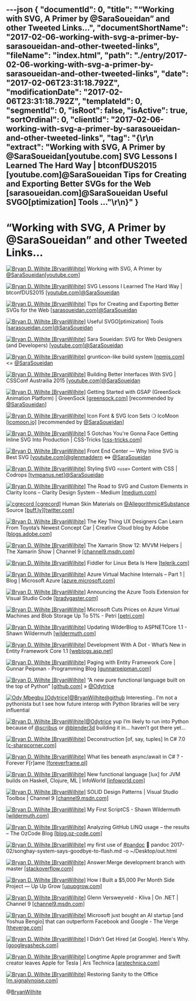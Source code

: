 ---json
{
  "documentId": 0,
  "title": "“Working with SVG, A Primer by @SaraSoueidan” and other Tweeted Links…",
  "documentShortName": "2017-02-06-working-with-svg-a-primer-by-sarasoueidan-and-other-tweeted-links",
  "fileName": "index.html",
  "path": "./entry/2017-02-06-working-with-svg-a-primer-by-sarasoueidan-and-other-tweeted-links",
  "date": "2017-02-06T23:31:18.792Z",
  "modificationDate": "2017-02-06T23:31:18.792Z",
  "templateId": 0,
  "segmentId": 0,
  "isRoot": false,
  "isActive": true,
  "sortOrdinal": 0,
  "clientId": "2017-02-06-working-with-svg-a-primer-by-sarasoueidan-and-other-tweeted-links",
  "tag": "{\r\n  \"extract\": \"Working with SVG, A Primer by @SaraSoueidan[youtube.com] SVG Lessons I Learned The Hard Way | btconfDUS2015 [youtube.com]@SaraSoueidan Tips for Creating and Exporting Better SVGs for the Web [sarasoueidan.com]@SaraSoueidan Useful SVGO[ptimization] Tools ...\"\r\n}"
}
---

# “Working with SVG, A Primer by @SaraSoueidan” and other Tweeted Links…

[<img alt="Bryan D. Wilhite [BryanWilhite]" src="https://songhay.blob.core.windows.net/shared-social-twitter/BryanWilhite.jpeg">](http://t.co/UNdqV0Z1zz "Bryan D. Wilhite [BryanWilhite]") Working with SVG, A Primer by [@SaraSoueidan](http://twitter.com/SaraSoueidan)[[youtube.com]](https://www.youtube.com/watch?v=uKNX23lvnPo)

[<img alt="Bryan D. Wilhite [BryanWilhite]" src="https://songhay.blob.core.windows.net/shared-social-twitter/BryanWilhite.jpeg">](http://t.co/UNdqV0Z1zz "Bryan D. Wilhite [BryanWilhite]") SVG Lessons I Learned The Hard Way | btconfDUS2015 [[youtube.com]](https://www.youtube.com/watch?v=NkLDuPf5P0A)[@SaraSoueidan](http://twitter.com/SaraSoueidan)

[<img alt="Bryan D. Wilhite [BryanWilhite]" src="https://songhay.blob.core.windows.net/shared-social-twitter/BryanWilhite.jpeg">](http://t.co/UNdqV0Z1zz "Bryan D. Wilhite [BryanWilhite]") Tips for Creating and Exporting Better SVGs for the Web [[sarasoueidan.com]](https://sarasoueidan.com/blog/svg-tips-for-designers/)[@SaraSoueidan](http://twitter.com/SaraSoueidan)

[<img alt="Bryan D. Wilhite [BryanWilhite]" src="https://songhay.blob.core.windows.net/shared-social-twitter/BryanWilhite.jpeg">](http://t.co/UNdqV0Z1zz "Bryan D. Wilhite [BryanWilhite]") Useful SVGO[ptimization] Tools [[sarasoueidan.com]](https://sarasoueidan.com/blog/svgo-tools/)[@SaraSoueidan](http://twitter.com/SaraSoueidan)

[<img alt="Bryan D. Wilhite [BryanWilhite]" src="https://songhay.blob.core.windows.net/shared-social-twitter/BryanWilhite.jpeg">](http://t.co/UNdqV0Z1zz "Bryan D. Wilhite [BryanWilhite]") Sara Soueidan: SVG for Web Designers (and Developers) [[youtube.com]](https://www.youtube.com/watch?v=q4QI9iOeyPo)[@SaraSoueidan](http://twitter.com/SaraSoueidan)

[<img alt="Bryan D. Wilhite [BryanWilhite]" src="https://songhay.blob.core.windows.net/shared-social-twitter/BryanWilhite.jpeg">](http://t.co/UNdqV0Z1zz "Bryan D. Wilhite [BryanWilhite]") grunticon-like build system [[npmjs.com]](https://www.npmjs.com/package/gulp-iconify) <= [@SaraSoueidan](http://twitter.com/SaraSoueidan)

[<img alt="Bryan D. Wilhite [BryanWilhite]" src="https://songhay.blob.core.windows.net/shared-social-twitter/BryanWilhite.jpeg">](http://t.co/UNdqV0Z1zz "Bryan D. Wilhite [BryanWilhite]") Building Better Interfaces With SVG | CSSConf Austrailia 2015 [[youtube.com]](https://www.youtube.com/watch?v=lMFfTRiipOQ)[@SaraSoueidan](http://twitter.com/SaraSoueidan)

[<img alt="Bryan D. Wilhite [BryanWilhite]" src="https://songhay.blob.core.windows.net/shared-social-twitter/BryanWilhite.jpeg">](http://t.co/UNdqV0Z1zz "Bryan D. Wilhite [BryanWilhite]") Getting Started with GSAP (GreenSock Animation Platform) | GreenSock [[greensock.com]](https://greensock.com/get-started-js) [recommended by [@SaraSoueidan](http://twitter.com/SaraSoueidan)]

[<img alt="Bryan D. Wilhite [BryanWilhite]" src="https://songhay.blob.core.windows.net/shared-social-twitter/BryanWilhite.jpeg">](http://t.co/UNdqV0Z1zz "Bryan D. Wilhite [BryanWilhite]") Icon Font & SVG Icon Sets ❍ IcoMoon [[icomoon.io]](https://icomoon.io/) [recommended by [@SaraSoueidan](http://twitter.com/SaraSoueidan)]

[<img alt="Bryan D. Wilhite [BryanWilhite]" src="https://songhay.blob.core.windows.net/shared-social-twitter/BryanWilhite.jpeg">](http://t.co/UNdqV0Z1zz "Bryan D. Wilhite [BryanWilhite]") 5 Gotchas You're Gonna Face Getting Inline SVG Into Production | CSS-Tricks [[css-tricks.com]](https://css-tricks.com/gotchas-on-getting-svg-into-production/)

[<img alt="Bryan D. Wilhite [BryanWilhite]" src="https://songhay.blob.core.windows.net/shared-social-twitter/BryanWilhite.jpeg">](http://t.co/UNdqV0Z1zz "Bryan D. Wilhite [BryanWilhite]") Front End Center — Why Inline SVG is Best SVG [[youtube.com]](https://www.youtube.com/watch?v=af4ZQJ14yu8)[@glenmaddern](http://twitter.com/glenmaddern) <=> [@SaraSoueidan](http://twitter.com/SaraSoueidan)

[<img alt="Bryan D. Wilhite [BryanWilhite]" src="https://songhay.blob.core.windows.net/shared-social-twitter/BryanWilhite.jpeg">](http://t.co/UNdqV0Z1zz "Bryan D. Wilhite [BryanWilhite]") Styling SVG `<use>` Content with CSS | Codrops [[tympanus.net]](http://tympanus.net/codrops/2015/07/16/styling-svg-use-content-css/)[@SaraSoueidan](http://twitter.com/SaraSoueidan)

[<img alt="Bryan D. Wilhite [BryanWilhite]" src="https://songhay.blob.core.windows.net/shared-social-twitter/BryanWilhite.jpeg">](http://t.co/UNdqV0Z1zz "Bryan D. Wilhite [BryanWilhite]") The Road to SVG and Custom Elements in Clarity Icons – Clarity Design System – Medium [[medium.com]](https://medium.com/claritydesignsystem/the-road-to-svg-and-custom-elements-in-clarity-icons-1d691c6cc91#.loo8njjtn)

[<img alt="cgrecord [cgrecord]" src="https://songhay.blob.core.windows.net/shared-social-twitter/cgrecord.jpg">](http://t.co/ykdVn1glxH "cgrecord [cgrecord]") Human Skin Materials on [@Allegorithmic](http://twitter.com/Allegorithmic)[#Substance](http://twitter.com/search?q=%23Substance) Source [[buff.ly]](http://buff.ly/2khkyW3)[[twitter.com]](https://twitter.com/cgrecord/status/828465179130200066/photo/1)

[<img alt="Bryan D. Wilhite [BryanWilhite]" src="https://songhay.blob.core.windows.net/shared-social-twitter/BryanWilhite.jpeg">](http://t.co/UNdqV0Z1zz "Bryan D. Wilhite [BryanWilhite]") The Key Thing UX Designers Can Learn From Toyota’s Newest Concept Car | Creative Cloud blog by Adobe [[blogs.adobe.com]](https://blogs.adobe.com/creativecloud/the-key-thing-ux-designers-can-learn-from-toyotas-newest-concept-car/)

[<img alt="Bryan D. Wilhite [BryanWilhite]" src="https://songhay.blob.core.windows.net/shared-social-twitter/BryanWilhite.jpeg">](http://t.co/UNdqV0Z1zz "Bryan D. Wilhite [BryanWilhite]") The Xamarin Show 12: MVVM Helpers | The Xamarin Show | Channel 9 [[channel9.msdn.com]](https://channel9.msdn.com/Shows/XamarinShow/The-Xamarin-Show-12-MVVM-Helpers)

[<img alt="Bryan D. Wilhite [BryanWilhite]" src="https://songhay.blob.core.windows.net/shared-social-twitter/BryanWilhite.jpeg">](http://t.co/UNdqV0Z1zz "Bryan D. Wilhite [BryanWilhite]") Fiddler for Linux Beta Is Here [[telerik.com]](http://www.telerik.com/blogs/fiddler-for-linux-beta-is-here)

[<img alt="Bryan D. Wilhite [BryanWilhite]" src="https://songhay.blob.core.windows.net/shared-social-twitter/BryanWilhite.jpeg">](http://t.co/UNdqV0Z1zz "Bryan D. Wilhite [BryanWilhite]") Azure Virtual Machine Internals – Part 1 | Blog | Microsoft Azure [[azure.microsoft.com]](https://azure.microsoft.com/en-us/blog/azure-virtual-machine-internals-part-1/)

[<img alt="Bryan D. Wilhite [BryanWilhite]" src="https://songhay.blob.core.windows.net/shared-social-twitter/BryanWilhite.jpeg">](http://t.co/UNdqV0Z1zz "Bryan D. Wilhite [BryanWilhite]") Announcing the Azure Tools Extension for Visual Studio Code [[bradygaster.com]](http://www.bradygaster.com/posts/announcing-azure-tools-for-visual-studio-code)

[<img alt="Bryan D. Wilhite [BryanWilhite]" src="https://songhay.blob.core.windows.net/shared-social-twitter/BryanWilhite.jpeg">](http://t.co/UNdqV0Z1zz "Bryan D. Wilhite [BryanWilhite]") Microsoft Cuts Prices on Azure Virtual Machines and Blob Storage Up To 51% - Petri [[petri.com]](https://www.petri.com/microsoft-cuts-prices-azure-virtual-machines-blob-storage-51)

[<img alt="Bryan D. Wilhite [BryanWilhite]" src="https://songhay.blob.core.windows.net/shared-social-twitter/BryanWilhite.jpeg">](http://t.co/UNdqV0Z1zz "Bryan D. Wilhite [BryanWilhite]") Updating WilderBlog to ASPNETCore 1.1 - Shawn Wildermuth [[wildermuth.com]](http://wildermuth.com/2017/01/11/Updating-WilderBlog-to-ASPNETCore-1-1)

[<img alt="Bryan D. Wilhite [BryanWilhite]" src="https://songhay.blob.core.windows.net/shared-social-twitter/BryanWilhite.jpeg">](http://t.co/UNdqV0Z1zz "Bryan D. Wilhite [BryanWilhite]") Development With A Dot - What’s New in Entity Framework Core 1.1 [[weblogs.asp.net]](https://weblogs.asp.net/ricardoperes/what-s-new-in-entity-framework-core-1-1)

[<img alt="Bryan D. Wilhite [BryanWilhite]" src="https://songhay.blob.core.windows.net/shared-social-twitter/BryanWilhite.jpeg">](http://t.co/UNdqV0Z1zz "Bryan D. Wilhite [BryanWilhite]") Paging with Entity Framework Core | Gunnar Peipman - Programming Blog [[gunnarpeipman.com]](http://gunnarpeipman.com/2017/01/ef-core-paging/)

[<img alt="Bryan D. Wilhite [BryanWilhite]" src="https://songhay.blob.core.windows.net/shared-social-twitter/BryanWilhite.jpeg">](http://t.co/UNdqV0Z1zz "Bryan D. Wilhite [BryanWilhite]") “A new pure functional language built on the top of Python” [[github.com]](https://github.com/baruchel/lambdascript) » [@Odytrice](http://twitter.com/Odytrice)

[<img alt="Ody Mbegbu [Odytrice]" src="https://songhay.blob.core.windows.net/shared-social-twitter/Odytrice.jpg">](https://t.co/8wuRpLOaxa "Ody Mbegbu [Odytrice]")[@BryanWilhite](http://twitter.com/BryanWilhite)[@github](http://twitter.com/github) Interesting.. I'm not a pythonista but I see how future interop with Python libraries will be very influential

[<img alt="Bryan D. Wilhite [BryanWilhite]" src="https://songhay.blob.core.windows.net/shared-social-twitter/BryanWilhite.jpeg">](http://t.co/UNdqV0Z1zz "Bryan D. Wilhite [BryanWilhite]")[@Odytrice](http://twitter.com/Odytrice) yup I’m likely to run into Python because of [@scribus](http://twitter.com/scribus) or [@blender3d](http://twitter.com/blender3d) building it in… haven’t got there yet…

[<img alt="Bryan D. Wilhite [BryanWilhite]" src="https://songhay.blob.core.windows.net/shared-social-twitter/BryanWilhite.jpeg">](http://t.co/UNdqV0Z1zz "Bryan D. Wilhite [BryanWilhite]") Deconstruction [of, say, tuples] In C# 7.0 [[c-sharpcorner.com]](http://www.c-sharpcorner.com/article/deconstruction-in-c-sharp-7-0/)

[<img alt="Bryan D. Wilhite [BryanWilhite]" src="https://songhay.blob.core.windows.net/shared-social-twitter/BryanWilhite.jpeg">](http://t.co/UNdqV0Z1zz "Bryan D. Wilhite [BryanWilhite]") What lies beneath async/await in C# ? - Forever F[r]ame [[foreverframe.pl]](http://foreverframe.pl/what-lies-beneath-asyncawait-in-c/)

[<img alt="Bryan D. Wilhite [BryanWilhite]" src="https://songhay.blob.core.windows.net/shared-social-twitter/BryanWilhite.jpeg">](http://t.co/UNdqV0Z1zz "Bryan D. Wilhite [BryanWilhite]") New functional language [lux] for JVM builds on Haskell, Clojure, ML | InfoWorld [[infoworld.com]](http://www.infoworld.com/article/3155704/java/new-functional-language-for-jvm-builds-on-haskell-clojure-ml.html)

[<img alt="Bryan D. Wilhite [BryanWilhite]" src="https://songhay.blob.core.windows.net/shared-social-twitter/BryanWilhite.jpeg">](http://t.co/UNdqV0Z1zz "Bryan D. Wilhite [BryanWilhite]") SOLID Design Patterns | Visual Studio Toolbox | Channel 9 [[channel9.msdn.com]](https://channel9.msdn.com/Shows/Visual-Studio-Toolbox/SOLID-Design-Patterns)

[<img alt="Bryan D. Wilhite [BryanWilhite]" src="https://songhay.blob.core.windows.net/shared-social-twitter/BryanWilhite.jpeg">](http://t.co/UNdqV0Z1zz "Bryan D. Wilhite [BryanWilhite]") My First ScriptCS - Shawn Wildermuth [[wildermuth.com]](http://wildermuth.com/2017/01/10/My-First-ScriptCS)

[<img alt="Bryan D. Wilhite [BryanWilhite]" src="https://songhay.blob.core.windows.net/shared-social-twitter/BryanWilhite.jpeg">](http://t.co/UNdqV0Z1zz "Bryan D. Wilhite [BryanWilhite]") Analyzing GitHub LINQ usage – the results – The OzCode Blog [[blog.oz-code.com]](https://blog.oz-code.com/analyzing-github-linq-usage-the-results/)

[<img alt="Bryan D. Wilhite [BryanWilhite]" src="https://songhay.blob.core.windows.net/shared-social-twitter/BryanWilhite.jpeg">](http://t.co/UNdqV0Z1zz "Bryan D. Wilhite [BryanWilhite]") my first use of [#pandoc](http://twitter.com/search?q=%23pandoc) 🤠 pandoc 2017-02/songhay-system-says-goodbye-to-flash.md -o ~/Desktop/out.html

[<img alt="Bryan D. Wilhite [BryanWilhite]" src="https://songhay.blob.core.windows.net/shared-social-twitter/BryanWilhite.jpeg">](http://t.co/UNdqV0Z1zz "Bryan D. Wilhite [BryanWilhite]") Answer:Merge development branch with master [[stackoverflow.com]](http://stackoverflow.com/a/14168817/22944?stw=2)

[<img alt="Bryan D. Wilhite [BryanWilhite]" src="https://songhay.blob.core.windows.net/shared-social-twitter/BryanWilhite.jpeg">](http://t.co/UNdqV0Z1zz "Bryan D. Wilhite [BryanWilhite]") How I Built a $5,000 Per Month Side Project — Up Up Grow [[upupgrow.com]](https://www.upupgrow.com/blog/2017/1/9/how-i-built-a-5000-per-month-side-project)

[<img alt="Bryan D. Wilhite [BryanWilhite]" src="https://songhay.blob.core.windows.net/shared-social-twitter/BryanWilhite.jpeg">](http://t.co/UNdqV0Z1zz "Bryan D. Wilhite [BryanWilhite]") Glenn Versweyveld - Kliva | On .NET | Channel 9 [[channel9.msdn.com]](https://channel9.msdn.com/Shows/On-NET/Glenn-Versweyveld-Kliva)

[<img alt="Bryan D. Wilhite [BryanWilhite]" src="https://songhay.blob.core.windows.net/shared-social-twitter/BryanWilhite.jpeg">](http://t.co/UNdqV0Z1zz "Bryan D. Wilhite [BryanWilhite]") Microsoft just bought an AI startup [and Yoshua Bengio] that can outperform Facebook and Google - The Verge [[theverge.com]](http://www.theverge.com/2017/1/13/14266398/microsoft-acquires-maluuba-ai-deep-learning-yoshua-bengio)

[<img alt="Bryan D. Wilhite [BryanWilhite]" src="https://songhay.blob.core.windows.net/shared-social-twitter/BryanWilhite.jpeg">](http://t.co/UNdqV0Z1zz "Bryan D. Wilhite [BryanWilhite]") I Didn't Get Hired [at Google]. Here's Why. [[googleyasheck.com]](https://googleyasheck.com/i-didnt-get-hired-heres-why/)

[<img alt="Bryan D. Wilhite [BryanWilhite]" src="https://songhay.blob.core.windows.net/shared-social-twitter/BryanWilhite.jpeg">](http://t.co/UNdqV0Z1zz "Bryan D. Wilhite [BryanWilhite]") Longtime Apple programmer and Swift creator leaves Apple for Tesla | Ars Technica [[arstechnica.com]](http://arstechnica.com/apple/2017/01/longtime-apple-programmer-and-swift-creator-leaves-apple-for-tesla/)

[<img alt="Bryan D. Wilhite [BryanWilhite]" src="https://songhay.blob.core.windows.net/shared-social-twitter/BryanWilhite.jpeg">](http://t.co/UNdqV0Z1zz "Bryan D. Wilhite [BryanWilhite]") Restoring Sanity to the Office [[m.signalvnoise.com]](https://m.signalvnoise.com/restoring-sanity-to-the-office-d9d35dd8689e#.853ybcyml)

@[BryanWilhite](https://twitter.com/BryanWilhite)
